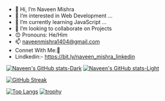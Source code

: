 

- 👋 Hi, I’m Naveen Mishra
- 👀 I’m interested in Web Development ...
- 🌱 I’m currently learning JavaScript ...
- 💞️ I’m looking to collaborate on Projects
- 😊 Pronouns: He/Him
- 📫 naveenmishra1404@gmail.com
- 
  Connet With Me:🤝
-  Lindkedin:- https://bit.ly/naveen_mishra_linkedin
<!---
nvineng14/nvineng14 is a ✨ special ✨ repository because its `README.md` (this file) appears on your GitHub profile.
You can click the Preview link to take a look at your changes.
--->

[![Naveen's GitHub stats-Dark](https://github-readme-stats.vercel.app/api?username=mishra-naveen-dev&show_icons=true&theme=radical#gh-dark-mode-only)](https://github.com/mishra-naveen-dev/github-readme-stats#gh-dark-mode-only)
[![Naveen's GitHub stats-Light](https://github-readme-stats.vercel.app/api?username=mishra-naveen-dev&show_icons=true&theme=radical#gh-light-mode-only)](https://github.com/mishra-naveen-dev/github-readme-stats#gh-light-mode-only)

 [![GitHub Streak](https://github-readme-streak-stats.herokuapp.com?user=mishra-naveen-dev&theme=radical&hide_border=true)](https://git.io/streak-stats)

[![Top Langs](https://github-readme-stats.vercel.app/api/top-langs/?username=mishra-naveen-dev&layout=pie)](https://github.com/mishra-naveen-dev/github-readme-stats)
[![trophy](https://github-profile-trophy.vercel.app/?username=mishra-naveen-dev&theme=onedark)](https://github.com/ryo-ma/github-profile-trophy)
